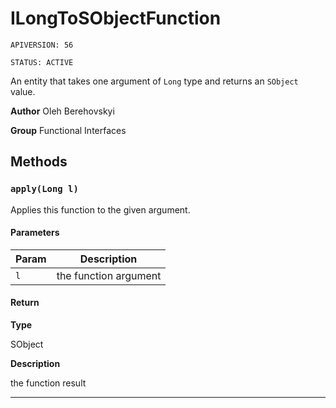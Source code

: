 # ILongToSObjectFunction

`APIVERSION: 56`

`STATUS: ACTIVE`

An entity that takes one argument of `Long` type and returns an `SObject` value.


**Author** Oleh Berehovskyi


**Group** Functional Interfaces

## Methods
### `apply(Long l)`

Applies this function to the given argument.

#### Parameters
|Param|Description|
|---|---|
|`l`|the function argument|

#### Return

**Type**

SObject

**Description**

the function result

---
